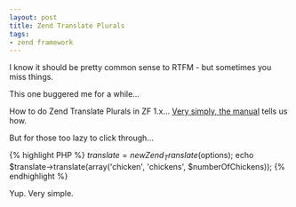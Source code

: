 ```yaml
---
layout: post
title: Zend Translate Plurals
tags:
- zend framework
---
```


I know it should be pretty common sense to RTFM - but sometimes you miss things.

This one buggered me for a while...

How to do Zend Translate Plurals in ZF 1.x...  [Very simply, the manual](http://framework.zend.com/manual/1.12/en/zend.translate.plurals.html) tells us how.

But for those too lazy to click through...


{% highlight PHP %}
$translate = new Zend_Translate($options);
echo $translate->translate(array('chicken', 'chickens', $numberOfChickens));
{% endhighlight %}


Yup.  Very simple.  

